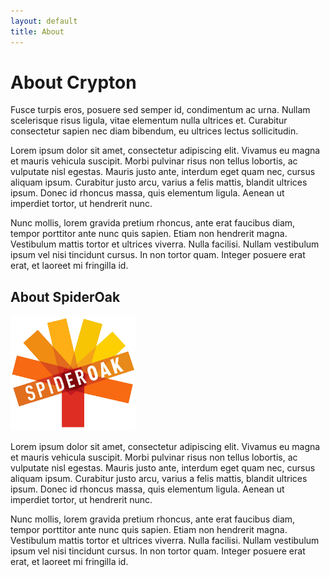 ```yaml
---
layout: default
title: About
---
```


<div class="row text-center">
  <div class="col-lg-8 col-lg-offset-2">
    <h1>About Crypton</h1>
    <p class="desc">
      Fusce turpis eros, posuere sed semper id, condimentum ac urna. Nullam scelerisque risus ligula, vitae elementum nulla ultrices et. Curabitur consectetur sapien nec diam bibendum, eu ultrices lectus sollicitudin.
    </p>
  </div>
</div>

<div class="row">
  <div class="col-lg-8 col-lg-offset-2">
    <p>
Lorem ipsum dolor sit amet, consectetur adipiscing elit. Vivamus eu magna et mauris vehicula suscipit. Morbi pulvinar risus non tellus lobortis, ac vulputate nisl egestas. Mauris justo ante, interdum eget quam nec, cursus aliquam ipsum. Curabitur justo arcu, varius a felis mattis, blandit ultrices ipsum. Donec id rhoncus massa, quis elementum ligula. Aenean ut imperdiet tortor, ut hendrerit nunc.
    </p>
    <p>
Nunc mollis, lorem gravida pretium rhoncus, ante erat faucibus diam, tempor porttitor ante nunc quis sapien. Etiam non hendrerit magna. Vestibulum mattis tortor et ultrices viverra. Nulla facilisi. Nullam vestibulum ipsum vel nisi tincidunt cursus. In non tortor quam. Integer posuere erat erat, et laoreet mi fringilla id.
    </p>
  </div>
</div>

<div class="row">
  <div class="col-lg-8 col-lg-offset-2">
    <h2>About SpiderOak</h2>
    <img src="/images/spideroak-logo.png" class="pull-right" width="200" alt="SpiderOak" />
    <p>
Lorem ipsum dolor sit amet, consectetur adipiscing elit. Vivamus eu magna et mauris vehicula suscipit. Morbi pulvinar risus non tellus lobortis, ac vulputate nisl egestas. Mauris justo ante, interdum eget quam nec, cursus aliquam ipsum. Curabitur justo arcu, varius a felis mattis, blandit ultrices ipsum. Donec id rhoncus massa, quis elementum ligula. Aenean ut imperdiet tortor, ut hendrerit nunc.
    </p>
    <p>
Nunc mollis, lorem gravida pretium rhoncus, ante erat faucibus diam, tempor porttitor ante nunc quis sapien. Etiam non hendrerit magna. Vestibulum mattis tortor et ultrices viverra. Nulla facilisi. Nullam vestibulum ipsum vel nisi tincidunt cursus. In non tortor quam. Integer posuere erat erat, et laoreet mi fringilla id.
    </p>
  </div>
</div>
